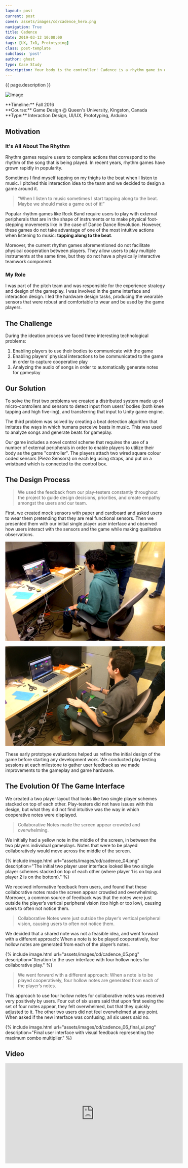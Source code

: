 ```yaml
---
layout: post
current: post
cover: assets/images/cd/cadence_hero.png
navigation: True
title: Cadence
date: 2019-03-12 10:00:00
tags: [UX, IxD, Prototyping]
class: post-template
subclass: 'post'
author: ghost
type: Case Study
description: Your body is the controller! Cadence is a rhythm game in which players tap along to the beats of a song on their thighs, and where certain beats are captured by high­ five-ing their teammate.
---
```

{{ page.description }}

![Image](assets/images/cd/cadence_hero.png#full)

<span class="project-intro">
**Timeline:** Fall 2016<br />
**Course:** Game Design @ Queen's University, Kingston, Canada<br />
**Type:** Interaction Design, UI/UX, Prototyping, Arduino<br /></span>

## Motivation
### It's All About The Rhythm
Rhythm games require users to complete actions that correspond to the rhythm of the song that is being played. In recent years, rhythm games have grown rapidly in popularity.

Sometimes I find myself tapping on my thighs to the beat when I listen to music. I pitched this interaction idea to the team and we decided to design a game around it.

> “When I listen to music sometimes I start tapping along to the beat. Maybe we should make a game out of it!”

Popular rhythm games like Rock Band require users to play with external peripherals that are in the shape of instruments or to make physical foot­ stepping movements like in the case of Dance Dance Revolution. However, these games do not take advantage of one of the most intuitive actions when listening to music: **tapping along to the beat**.

Moreover, the current rhythm games aforementioned do not facilitate physical cooperation between players. They allow users to play multiple instruments at the same time, but they do not have a physically interactive teamwork component.

### My Role
I was part of the pitch team and was responsible for the experience strategy and design of the gameplay. I was involved in the game interface and interaction design. I led the hardware design tasks, producing the wearable sensors that were robust and comfortable to wear and be used by the game players.

## The Challenge
During the ideation process we faced three interesting technological problems:

1. Enabling players to use their bodies to communicate with the game
2. Enabling players’ physical interactions to be communicated to the game in order to capture cooperative play
3. Analyzing the audio of songs in order to automatically generate notes for gameplay

## Our Solution
To solve the first two problems we created a distributed system made up of micro-controllers and sensors to detect input from users’ bodies (both knee tapping and high­ five-ing), and transferring that input to Unity game engine.

The third problem was solved by creating a beat detection algorithm that imitates the ways in which humans perceive beats in music. This was used to analyze songs and generate beats for gameplay.

Our game includes a novel control scheme that requires the use of a number of external peripherals in order to enable players to utilize their body as the game "controller". The players attach two wired square colour coded sensors (Piezo Sensors) on each leg using straps, and put on a wristband which is connected to the control box.

## The Design Process
> We used the feedback from our play-testers constantly throughout the project to guide design decisions, priorities, and create empathy amongst the users and our team.

First, we created mock sensors with paper and cardboard and asked users to wear them pretending that they are real functional sensors. Then we presented them with our initial single player user interface and observed how users interact with the sensors and the game while making qualitative observations.

![Image](assets/images/cd/cadence_02.jpg)

![Image](assets/images/cd/cadence_03.jpg)

These early prototype evaluations helped us refine the initial design of the game before starting any development work. We conducted play testing sessions at each milestone to gather user feedback as we made improvements to the gameplay and game hardware.

## The Evolution Of The Game Interface
We created a two player layout that looks like two single player schemes stacked on top of each other. Play-testers did not have issues with this design, but what they did not find intuitive was the way in which cooperative notes were displayed.

> Collaborative Notes made the screen appear crowded and overwhelming.

We initially had a yellow note in the middle of the screen, in between the two players individual gameplays. Notes that were to be played collaboratively would move across the middle of the screen.

{% include image.html url="assets/images/cd/cadence_04.png" description="The initial two player user interface looked like two single player schemes stacked on top of each other (where player 1 is on top and player 2 is on the bottom)." %}

We received informative feedback from users, and found that these collaborative notes made the screen appear crowded and overwhelming. Moreover, a common source of feedback was that the notes were just outside the player’s vertical peripheral vision (too high or too low), causing users to often not notice them.

> Collaborative Notes were just outside the player’s vertical peripheral vision, causing users to often not notice them.

We decided that a shared note was not a feasible idea, and went forward with a different approach: When a note is to be played cooperatively, four hollow notes are generated from each of the player’s notes.

{% include image.html url="assets/images/cd/cadence_05.png" description="Iteration to the user interface with four hollow notes for collaborative play." %}

> We went forward with a different approach: When a note is to be played cooperatively, four hollow notes are generated from each of the player’s notes.

This approach to use four hollow notes for collaborative notes was received very positively by users. Four out of six users said that upon first seeing the set of four notes appear, they felt overwhelmed, but that they quickly adjusted to it. The other two users did not feel overwhelmed at any point. When asked if the new interface was confusing, all six users said no.

{% include image.html url="assets/images/cd/cadence_06_final_ui.png" description="Final user interface with visual feedback representing the maximum combo multiplier." %}

## Video
<iframe width="560" height="315" src="https://www.youtube.com/embed/3L74POQHuPo" frameborder="0" allow="accelerometer; autoplay; encrypted-media; gyroscope; picture-in-picture" allowfullscreen></iframe>
